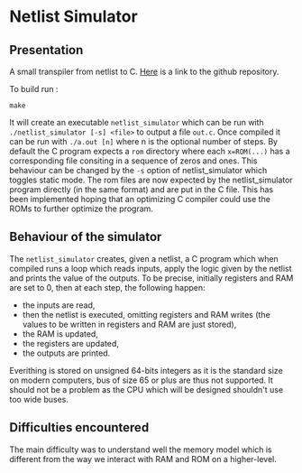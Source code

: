 # Netlist Simulator
## Presentation
A small transpiler from netlist to
C. [Here](https://github.com/4y8/netlist-simulator) is a link to the github
repository.

To build run :
```
make
```

It will create an executable `netlist_simulator` which can be run with
`./netlist_simulator [-s] <file>` to output a file `out.c`. Once compiled it can
be run with `./a.out [n]` where n is the optional number of steps. By default
the C program expects a `rom` directory where each `x=ROM(...)` has a
corresponding file consiting in a sequence of zeros and ones. This behaviour can
be changed by the `-s` option of netlist\_simulator which toggles static
mode. The rom files are now expected by the netlist\_simulator program directly
(in the same format) and are put in the C file. This has been implemented hoping
that an optimizing C compiler could use the ROMs to further optimize the
program.

## Behaviour of the simulator
The `netlist_simulator` creates, given a netlist, a C program which when
compiled runs a loop which reads inputs, apply the logic given by the netlist
and prints the value of the outputs. To be precise, initially registers and RAM
are set to 0, then at each step, the following happen:
* the inputs are read,
* then the netlist is executed, omitting registers and RAM writes (the values to
be written in registers and RAM are just stored),
* the RAM is updated,
* the registers are updated,
* the outputs are printed. 

Everithing is stored on unsigned 64-bits integers as it is the standard size on
modern computers, bus of size 65 or plus are thus not supported. It should not
be a problem as the CPU which will be designed shouldn't use too wide buses.

## Difficulties encountered
The main difficulty was to understand well the memory model which is different
from the way we interact with RAM and ROM on a higher-level.
